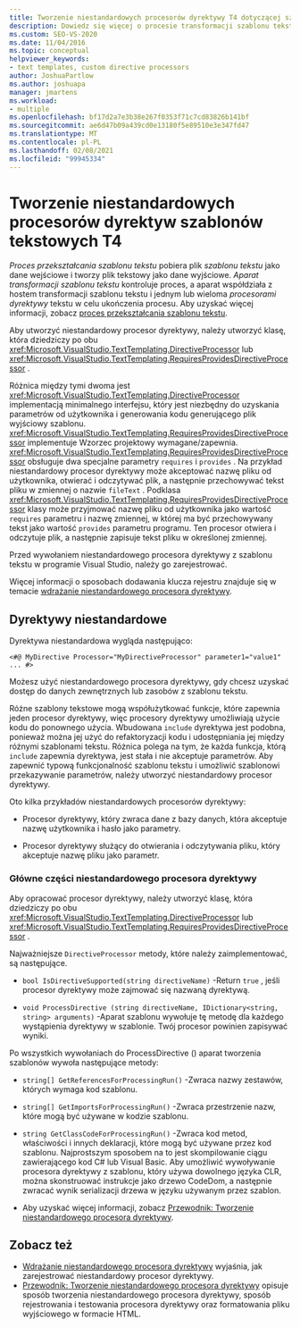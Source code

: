 ```yaml
---
title: Tworzenie niestandardowych procesorów dyrektywy T4 dotyczącej szablonu tekstowego
description: Dowiedz się więcej o procesie transformacji szablonu tekstu i sposobach tworzenia niestandardowego procesora dyrektywy T4.
ms.custom: SEO-VS-2020
ms.date: 11/04/2016
ms.topic: conceptual
helpviewer_keywords:
- text templates, custom directive processors
author: JoshuaPartlow
ms.author: joshuapa
manager: jmartens
ms.workload:
- multiple
ms.openlocfilehash: bf17d2a7e3b38e267f0353f71c7cd83826b141bf
ms.sourcegitcommit: ae6d47b09a439cd0e13180f5e89510e3e347fd47
ms.translationtype: MT
ms.contentlocale: pl-PL
ms.lasthandoff: 02/08/2021
ms.locfileid: "99945334"
---
```

# <a name="create-custom-t4-text-template-directive-processors"></a>Tworzenie niestandardowych procesorów dyrektyw szablonów tekstowych T4

*Proces przekształcania szablonu tekstu* pobiera plik *szablonu tekstu* jako dane wejściowe i tworzy plik tekstowy jako dane wyjściowe. *Aparat transformacji szablonu tekstu* kontroluje proces, a aparat współdziała z hostem transformacji szablonu tekstu i jednym lub wieloma *procesorami dyrektywy* tekstu w celu ukończenia procesu. Aby uzyskać więcej informacji, zobacz [proces przekształcania szablonu tekstu](../modeling/the-text-template-transformation-process.md).

Aby utworzyć niestandardowy procesor dyrektywy, należy utworzyć klasę, która dziedziczy po obu <xref:Microsoft.VisualStudio.TextTemplating.DirectiveProcessor> lub <xref:Microsoft.VisualStudio.TextTemplating.RequiresProvidesDirectiveProcessor> .

Różnica między tymi dwoma jest <xref:Microsoft.VisualStudio.TextTemplating.DirectiveProcessor> implementacją minimalnego interfejsu, który jest niezbędny do uzyskania parametrów od użytkownika i generowania kodu generującego plik wyjściowy szablonu. <xref:Microsoft.VisualStudio.TextTemplating.RequiresProvidesDirectiveProcessor> implementuje Wzorzec projektowy wymagane/zapewnia. <xref:Microsoft.VisualStudio.TextTemplating.RequiresProvidesDirectiveProcessor> obsługuje dwa specjalne parametry `requires` i `provides` .  Na przykład niestandardowy procesor dyrektywy może akceptować nazwę pliku od użytkownika, otwierać i odczytywać plik, a następnie przechowywać tekst pliku w zmiennej o nazwie `fileText` . Podklasa <xref:Microsoft.VisualStudio.TextTemplating.RequiresProvidesDirectiveProcessor> klasy może przyjmować nazwę pliku od użytkownika jako wartość `requires` parametru i nazwę zmiennej, w której ma być przechowywany tekst jako wartość `provides` parametru programu. Ten procesor otwiera i odczytuje plik, a następnie zapisuje tekst pliku w określonej zmiennej.

Przed wywołaniem niestandardowego procesora dyrektywy z szablonu tekstu w programie Visual Studio, należy go zarejestrować.

Więcej informacji o sposobach dodawania klucza rejestru znajduje się w temacie [wdrażanie niestandardowego procesora dyrektywy](../modeling/deploying-a-custom-directive-processor.md).

## <a name="custom-directives"></a>Dyrektywy niestandardowe

Dyrektywa niestandardowa wygląda następująco:

`<#@ MyDirective Processor="MyDirectiveProcessor" parameter1="value1" ... #>`

Możesz użyć niestandardowego procesora dyrektywy, gdy chcesz uzyskać dostęp do danych zewnętrznych lub zasobów z szablonu tekstu.

Różne szablony tekstowe mogą współużytkować funkcje, które zapewnia jeden procesor dyrektywy, więc procesory dyrektywy umożliwiają użycie kodu do ponownego użycia. Wbudowana `include` dyrektywa jest podobna, ponieważ można jej użyć do refaktoryzacji kodu i udostępniania jej między różnymi szablonami tekstu. Różnica polega na tym, że każda funkcja, którą `include` zapewnia dyrektywa, jest stała i nie akceptuje parametrów. Aby zapewnić typową funkcjonalność szablonu tekstu i umożliwić szablonowi przekazywanie parametrów, należy utworzyć niestandardowy procesor dyrektywy.

Oto kilka przykładów niestandardowych procesorów dyrektywy:

- Procesor dyrektywy, który zwraca dane z bazy danych, która akceptuje nazwę użytkownika i hasło jako parametry.

- Procesor dyrektywy służący do otwierania i odczytywania pliku, który akceptuje nazwę pliku jako parametr.

### <a name="principal-parts-of-a-custom-directive-processor"></a>Główne części niestandardowego procesora dyrektywy

Aby opracować procesor dyrektywy, należy utworzyć klasę, która dziedziczy po obu <xref:Microsoft.VisualStudio.TextTemplating.DirectiveProcessor> lub <xref:Microsoft.VisualStudio.TextTemplating.RequiresProvidesDirectiveProcessor> .

Najważniejsze `DirectiveProcessor` metody, które należy zaimplementować, są następujące.

- `bool IsDirectiveSupported(string directiveName)` -Return `true` , jeśli procesor dyrektywy może zajmować się nazwaną dyrektywą.

- `void ProcessDirective (string directiveName, IDictionary<string, string> arguments)` -Aparat szablonu wywołuje tę metodę dla każdego wystąpienia dyrektywy w szablonie. Twój procesor powinien zapisywać wyniki.

Po wszystkich wywołaniach do ProcessDirective () aparat tworzenia szablonów wywoła następujące metody:

- `string[] GetReferencesForProcessingRun()` -Zwraca nazwy zestawów, których wymaga kod szablonu.

- `string[] GetImportsForProcessingRun()` -Zwraca przestrzenie nazw, które mogą być używane w kodzie szablonu.

- `string GetClassCodeForProcessingRun()` -Zwraca kod metod, właściwości i innych deklaracji, które mogą być używane przez kod szablonu. Najprostszym sposobem na to jest skompilowanie ciągu zawierającego kod C# lub Visual Basic. Aby umożliwić wywoływanie procesora dyrektywy z szablonu, który używa dowolnego języka CLR, można skonstruować instrukcje jako drzewo CodeDom, a następnie zwracać wynik serializacji drzewa w języku używanym przez szablon.

- Aby uzyskać więcej informacji, zobacz [Przewodnik: Tworzenie niestandardowego procesora dyrektywy](../modeling/walkthrough-creating-a-custom-directive-processor.md).

## <a name="see-also"></a>Zobacz też

- [Wdrażanie niestandardowego procesora dyrektywy](../modeling/deploying-a-custom-directive-processor.md) wyjaśnia, jak zarejestrować niestandardowy procesor dyrektywy.
- [Przewodnik: Tworzenie niestandardowego procesora dyrektywy](../modeling/walkthrough-creating-a-custom-directive-processor.md) opisuje sposób tworzenia niestandardowego procesora dyrektywy, sposób rejestrowania i testowania procesora dyrektywy oraz formatowania pliku wyjściowego w formacie HTML.
